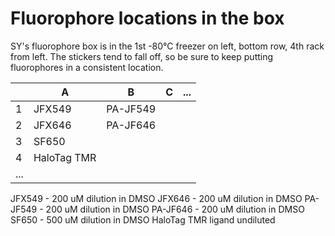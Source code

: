# Fluorophore locations in the box
SY's fluorophore box is in the 1st -80&deg;C freezer on left, bottom row, 4th rack from left. The stickers tend to fall off, so be sure to keep putting fluorophores in a consistent location.

|               | A             | B             | C             | ...           | 
| ------------- | ------------- | ------------- | ------------- | ------------- |
| 1             | JFX549        | PA-JF549      |               |               |
| 2             | JFX646        | PA-JF646      |               |               |
| 3             | SF650         |               |               |               |
| 4             | HaloTag TMR   |               |               |               |
| ...           |               |               |               |               |

JFX549 - 200 uM dilution in DMSO
JFX646 - 200 uM dilution in DMSO
PA-JF549 - 200 uM dilution in DMSO
PA-JF646 - 200 uM dilution in DMSO
SF650 - 500 uM dilution in DMSO
HaloTag TMR ligand undiluted
